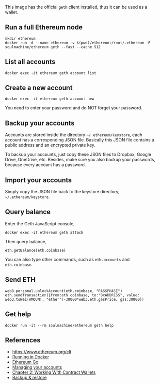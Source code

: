 This image has the official `geth` client installed, thus it can be used as a wallet.


## Run a full Ethereum node

    mkdir ethereum
    docker run -d --name ethereum -v $(pwd)/ethereum:/root/.ethereum -P soulmachine/ethereum geth --fast --cache 512


## List all accounts

    docker exec -it ethereum geth account list


## Create a new account

    docker exec -it ethereum geth account new

You need to enter your password and do NOT forget your password.


## Backup your accounts

Accounts are stored inside the directory `~/.ethereum/keystore`, each account has a corresponding JSON file. Basically this JSON file contains a public address and an encrypted private key.

To backup your accounts, just copy these JSON files to Dropbox, Google Drive, OneDrive, etc. Besides, make sure you also backup your passwords, because every account has a password.


## Import your accounts

Simply copy the JSON file back to the keystore directory, `~/.ethereum/keystore`.


## Query balance

Enter the Geth JavaScript console,

    docker exec -it ethereum geth attach

Then query balance,

    eth.getBalance(eth.coinbase)

You can also type other commands, such as `eth.accounts` and `eth.coinbase`.


## Send ETH

    web3.personal.unlockAccount(eth.coinbase, "PASSPHASE")
    eth.sendTransaction({from:eth.coinbase, to:"0xADDRESS", value: web3.toWei(AMOUNT, "ether")-30000*web3.eth.gasPrice, gas:30000})


## Get help

    docker run -it --rm soulmachine/ethereum geth help


## References

* <https://www.ethereum.org/cli>
* [Running in Docker](https://github.com/ethereum/go-ethereum/wiki/Running-in-Docker)
* [Ethereum Go](https://hub.docker.com/r/ethereum/client-go/)
* [Managing your accounts](https://github.com/ethereum/go-ethereum/wiki/Managing-your-accounts)
* [Chapter 2: Working With Contract Wallets](https://klmoney.wordpress.com/beta7-contract-wallets/)
* [Backup & restore](https://github.com/ethereum/go-ethereum/wiki/Backup-&-restore)